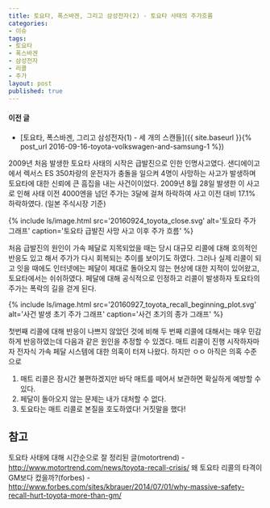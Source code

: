 ```yaml
---
title: 토요타, 폭스바겐, 그리고 삼성전자(2) - 토요타 사태의 주가흐름
categories:
- 이슈
tags:
- 토요타
- 폭스바겐
- 삼성전자
- 리콜
- 주가
layout: post
published: true
---
```


#### 이전 글

* [토요타, 폭스바겐, 그리고 삼성전자(1) - 세 개의 스캔들]({{ site.baseurl }}{% post_url 2016-09-16-toyota-volkswagen-and-samsung-1 %})

2009년 처음 발생한 토요타 사태의 시작은 급발진으로 인한 인명사고였다. 샌디에이고에서 렉서스 ES 350차량의 운전자가 충돌을 일으켜 4명이 사망하는 사고가 발생하며 토요타에 대한 신뢰에 큰 흠집을 내는 사건이이었다. 2009년 8월 28일 발생한 이 사고로 인해 사태 이전 4000엔을 넘던 주가는 3달에 걸쳐 하락하여 사고 이전 대비 17.1% 하락하였다. (일본 주식시장 기준)

{% include ls/image.html
   src='20160924_toyota_close.svg'
   alt='토요타 주가 그래프'
   caption='토요타 급발진 사망 사고 이후 주가 흐름' %}

처음 급발진의 원인이 가속 페달로 지목되었을 때는 당시 대규모 리콜에 대해 호의적인 반응도 있고 해서 주가가 다시 회복되는 추이를 보이기도 하였다. 그러나 실제 리콜이 되고 잇을 때에도 인터넷에는 페달이 제대로 돌아오지 않는 현상에 대한 지적이 있어왔고, 토요타에서는 쉬쉬하였다. 페달에 대해 공식적으로 인정하고 리콜이 발생하자 토요타의 주가는 폭락의 길을 걷게 된다.

{% include ls/image.html
   src='20160927_toyota_recall_beginning_plot.svg'
   alt='사건 발생 초기 주가 그래프'
   caption='사건 초기의 종가 그래프' %}

첫번째 리콜에 대해 반응이 나쁘지 않았던 것에 비해 두 번째 리콜에 대해서는 매우 민감하게 반응하였는데 다음과 같은 원인을 추정할 수 있겠다. 매트 리콜이 진행 시작하자마자 전자식 가속 페달 시스템에 대한 의혹이 터져 나왔다. 하지만 ㅇㅇ 아직은 의혹 수준으로 

1. 매트 리콜은 잠시간 불편하겠지만 바닥 매트를 떼어서 보관하면 확실하게 예방할 수 있다. 
1. 페달이 돌아오지 않는 문제는 내가 대처할 수 없다. 
1. 토요타는 매트 리콜로 본질을 호도하였다! 거짓말을 했다!


 

## 참고

토요타 사태에 대해 시간순으로 잘 정리된 글(motortrend) - <http://www.motortrend.com/news/toyota-recall-crisis/>
왜 토요타 리콜의 타격이 GM보다 컸을까?(forbes) - <http://www.forbes.com/sites/kbrauer/2014/07/01/why-massive-safety-recall-hurt-toyota-more-than-gm/>

